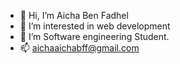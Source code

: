 - 👋 Hi, I’m Aicha Ben Fadhel
- 👀 I’m interested in web development
- 🌱 I’m Software engineering Student.
- 📫 aichaaichabff@gmail.com

<!---
Aichabenfadhel/Aichabenfadhel is a ✨ special ✨ repository because its `README.md` (this file) appears on your GitHub profile.
You can click the Preview link to take a look at your changes.
--->
